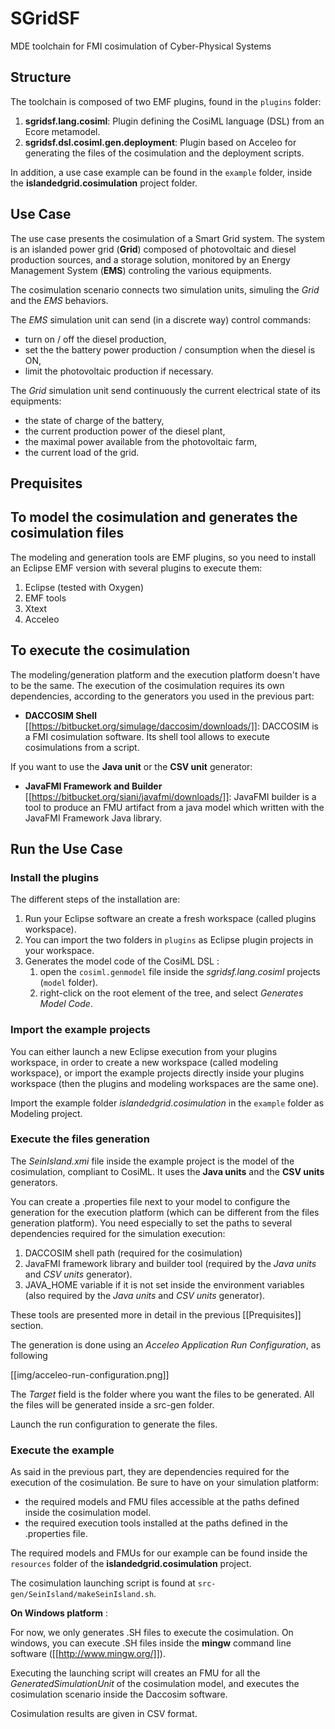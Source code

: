 # SGridSF

MDE toolchain for FMI cosimulation of Cyber-Physical Systems

## Structure

The toolchain is composed of two EMF plugins, found in the `plugins` folder:
1. **sgridsf.lang.cosiml**: Plugin defining the CosiML language (DSL) from an Ecore metamodel.
2. **sgridsf.dsl.cosiml.gen.deployment**: Plugin based on Acceleo for generating the files of the cosimulation and the deployment scripts.

In addition, a use case example can be found in the `example` folder, inside the **islandedgrid.cosimulation** project folder.

## Use Case


The use case presents the cosimulation of a Smart Grid system.
The system is an islanded power grid (**Grid**) composed of photovoltaic and diesel production sources, and a storage solution, monitored by an Energy Management System (**EMS**) controling the various equipments.

The cosimulation scenario connects two simulation units, simuling the *Grid* and the *EMS* behaviors.

The *EMS* simulation unit can send (in a discrete way) control commands:
* turn on / off the diesel production,
* set the the battery power production / consumption when the diesel is ON,
* limit the photovoltaic production if necessary.

The *Grid* simulation unit send continuously the current electrical state of its equipments:
* the state of charge of the battery,
* the current production power of the diesel plant,
* the maximal power available from the photovoltaic farm,
* the current load of the grid.

## Prequisites

## To model the cosimulation and generates the cosimulation files

The modeling and generation tools are EMF plugins, so you need to install an Eclipse EMF version with several plugins to execute them:

1. Eclipse (tested with Oxygen)
2. EMF tools
3. Xtext
4. Acceleo

## To execute the cosimulation

The modeling/generation platform and the execution platform doesn't have to be the same.
The execution of the cosimulation requires its own dependencies, according to the generators you used in the previous part:

* **DACCOSIM Shell** [[https://bitbucket.org/simulage/daccosim/downloads/]]: DACCOSIM is a FMI cosimulation software. Its shell tool allows to execute cosimulations from a script.

If you want to use the **Java unit** or the **CSV unit** generator: 

* **JavaFMI Framework and Builder** [[https://bitbucket.org/siani/javafmi/downloads/]]: JavaFMI builder is a tool to produce an FMU artifact from a java model which written with the JavaFMI Framework Java library.

## Run the Use Case

### Install the plugins



The different steps of the installation are:
1. Run your Eclipse software an create a fresh workspace (called plugins workspace).
2. You can import the two folders in `plugins` as Eclipse plugin projects in your workspace. 
3. Generates the model code of the CosiML DSL :
	1. open the `cosiml.genmodel` file inside the *sgridsf.lang.cosiml* projects (`model` folder).
	2. right-click on the root element of the tree, and select *Generates Model Code*.

### Import the example projects

You can either launch a new Eclipse execution from your plugins workspace, in order to create a new workspace (called modeling workspace), or import the example projects directly inside your plugins workspace (then the plugins and modeling workspaces are the same one).

Import the example folder *islandedgrid.cosimulation* in the `example` folder as Modeling project.

### Execute the files generation

The *SeinIsland.xmi* file inside the example project is the model of the cosimulation, compliant to CosiML.
It uses the **Java units** and the **CSV units** generators.

You can create a .properties file next to your model to configure the generation for the execution platform (which can be different from the files generation platform).
You need especially to set the paths to several dependencies required for the simulation execution:

1. DACCOSIM shell path (required for the cosimulation)
2. JavaFMI framework library and builder tool (required by the *Java units* and *CSV units* generator).
3. JAVA_HOME variable if it is not set inside the environment variables (also required by the *Java units* and *CSV units* generator).

These tools are presented more in detail in the previous [[Prequisites]] section.

The generation is done using an *Acceleo Application Run Configuration*, as following

[[img/acceleo-run-configuration.png]]

The *Target* field is the folder where you want the files to be generated. 
All the files will be generated inside a src-gen folder.

Launch the run configuration to generate the files.

### Execute the example

As said in the previous part, they are dependencies required for the execution of the cosimulation.
Be sure to have on your simulation platform:
* the required models and FMU files accessible at the paths defined inside the cosimulation model.
* the required execution tools installed at the paths defined in the .properties file.

The required models and FMUs for our example can be found inside the `resources` folder of the **islandedgrid.cosimulation** project.

The cosimulation launching script is found at `src-gen/SeinIsland/makeSeinIsland.sh`.

**On Windows platform** :

For now, we only generates .SH files to execute the cosimulation.
On windows, you can execute .SH files inside the **mingw** command line software ([[http://www.mingw.org/]]).


Executing the launching script will creates an FMU for all the *GeneratedSimulationUnit* of the cosimulation model, and executes the cosimulation scenario inside the Daccosim software.

Cosimulation results are given in CSV format.






